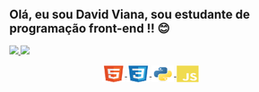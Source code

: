 ## Olá, eu sou David Viana, sou estudante de programação front-end !! &#x1F60a;
<div style="display: flex; flex-direction:row;" align="center">
  <a href="https://github.com/davidviana">
  <img height="180em" src="https://github-readme-stats.vercel.app/api?username=davidviana&show_icons=true&theme=radical&include_all_commits=true&count_private=true"/>
  <img height="180em" src="https://github-readme-stats.vercel.app/api/top-langs/?username=davidviana&layout=compact&langs_count=7&theme=radical"/>
</div>
<div style="display: inline_block" align="center"><br>
  <img align="center" alt="vid-HTML" height="30" width="40" src="https://raw.githubusercontent.com/devicons/devicon/master/icons/html5/html5-original.svg">
  <img align="center" alt="vid-CSS" height="30" width="40" src="https://raw.githubusercontent.com/devicons/devicon/master/icons/css3/css3-original.svg">
  <img align="center" alt="vid-Python" height="30" width="40" src="https://raw.githubusercontent.com/devicons/devicon/master/icons/python/python-original.svg">
  <img align="center" alt="vid-JS" height="30" width="40" src="https://raw.githubusercontent.com/devicons/devicon/master/icons/javascript/javascript-plain.svg">
  </div>
